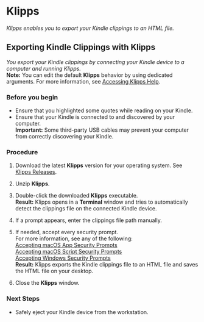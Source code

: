 # Klipps
*Klipps enables you to export your Kindle clippings to an HTML file.*

## Exporting Kindle Clippings with Klipps
*You export your Kindle clippings by connecting your Kindle device to a computer and running Klipps.*  
**Note:** You can edit the default **Klipps** behavior by using dedicated arguments. For more information, see [Accessing Klipps Help](https://github.com/rafalkaron/Klipps/wiki/Accessing-Klipps-Help).

### Before you begin
  * Ensure that you highlighted some quotes while reading on your Kindle.
  * Ensure that your Kindle is connected to and discovered by your computer.  
    **Important:** Some third-party USB cables may prevent your computer from correctly discovering your Kindle.

### Procedure
1. Download the latest **Klipps** version for your operating system. See [Klipps Releases](https://github.com/rafalkaron/Klipps/releases).
2. Unzip **Klipps**.
3. Double-click the downloaded **Klipps** executable.  
**Result:** Klipps opens in a **Terminal** window and tries to automatically detect the clippings file on the connected Kindle device.
4. If a prompt appears, enter the clippings file path manually.
5. If needed, accept every security prompt.  
For more information, see any of the following:  
[Accepting macOS App Security Prompts](https://github.com/rafalkaron/Klipps/wiki/Accepting-macOS-App-Security-Prompts)  
[Accepting macOS Script Security Prompts](https://github.com/rafalkaron/Klipps/wiki/Accepting-macOS-Script-Security-Prompts)  
[Accepting Windows Security Prompts](https://github.com/rafalkaron/Klipps/wiki/Accepting-Windows-Security-Prompts)  
**Result:** Klipps exports the Kindle clippings file to an HTML file and saves the HTML file on your desktop.  



1. Close the **Klipps** window.

### Next Steps
* Safely eject your Kindle device from the workstation.